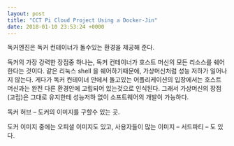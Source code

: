```yaml
---
layout: post
title: "CCT Pi Cloud Project Using a Docker-Jin"
date: 2018-01-10 23:53:24 +0000
---
```


독커엔진은 독커 컨테이너가 돌수있는 환경을 제공해 준다.


독커의 가장 강력한 장점중 하나는, 독커 컨테이너가 호스트 머신의 모든 리소스를 쉐어한다는 것이다. 같은 리눅스 shell 을 쉐어하기때문에, 가상머신처럼 성능 저하가 일어나지 않는다. 게다가 독커 컨테이너 안에서 돌고있는 어플리케이션의 입장에서는 호스트 머신과는 완전 다른 환경안에 고립되어 있는것으로 인식된다. 그래서 가상머신의 장점(고립)은 그대로 유지한테 성능저하 없이 소프트웨어의 개발이 가능하다.

독커 허브 – 도커의 이미지를 구할수 있는 곳.

도커 이미지 중에는 오피셜 이미지도 있고, 사용자들이 많는 이미지 – 서드파티 – 도 있다.


[jekyll-docs]: https://jekyllrb.com/docs/home
[jekyll-gh]:   https://github.com/jekyll/jekyll
[jekyll-talk]: https://talk.jekyllrb.com/
